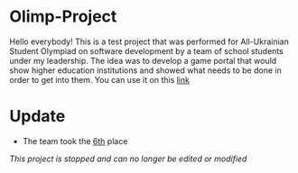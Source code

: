 # Olimp-Project
Hello everybody!
This is a test project that was performed for All-Ukrainian Student Olympiad on software development by a team of school students under my leadership. The idea was to develop a game portal that would show higher education institutions and showed what needs to be done in order to get into them. You can use it on this [link](http://www.olimp.knu.ua/)

# Update
* The team took the [6th](http://www.olimp.knu.ua/results/results2018.html) place

*This project is stopped and can no longer be edited or modified*
